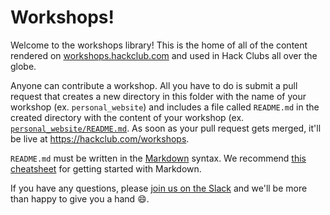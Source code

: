 # Workshops!

Welcome to the workshops library! This is the home of all of the content rendered on [workshops.hackclub.com](https://workshops.hackclub.com) and used in Hack Clubs all over the globe.

Anyone can contribute a workshop. All you have to do is submit a pull request that creates a new directory in this folder with the name of your workshop (ex. `personal_website`) and includes a file called `README.md` in the created directory with the content of your workshop (ex. [`personal_website/README.md`](personal_website/README.md). As soon as your pull request gets merged, it'll be live at https://hackclub.com/workshops.

`README.md` must be written in the [Markdown](https://en.wikipedia.org/wiki/Markdown) syntax. We recommend [this cheatsheet](http://commonmark.org/help/) for getting started with Markdown.

If you have any questions, please [join us on the Slack](https://slack.hackclub.com) and we'll be more than happy to give you a hand :smile:.
